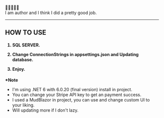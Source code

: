 🌟🌟🌟🌟🌟
<br />
I am author and I think I did a pretty good job.
<br />
<hr />

<div>
<h2>HOW TO USE</h2>
  <div>
    <h4>
      
1. SQL SERVER.
  
2. Change ConnectionStrings in appsettings.json and Updating database.
  
3. Enjoy.
    </h4>
  </div>
</div>

<strong>*Note</strong> <br />
- I'm using .NET 6 with 6.0.20 (final version) install in project.
- You can change your Stripe API key to get an payment success.
- I used a MudBlazor in project, you can use and change custom UI to your liking.
- Will updating more if I don't lazy.
